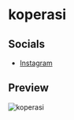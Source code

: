 # koperasi
## Socials
* [Instagram](https://www.instagram.com/farahansubhan)

## Preview
![koperasi](https://user-images.githubusercontent.com/20633917/235834344-e749535e-0927-4542-89e9-644c3d51f8de.gif)
